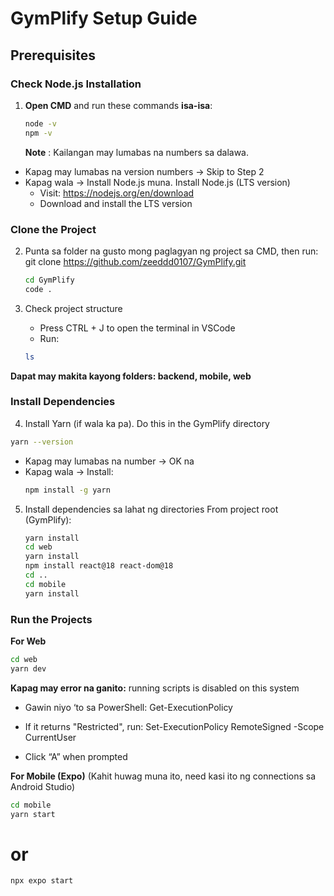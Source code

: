 # GymPlify Setup Guide

## Prerequisites

### Check Node.js Installation

1. **Open CMD** and run these commands **isa-isa**:
   ```bash
   node -v
   npm -v
   ```
   **Note** : Kailangan may lumabas na numbers sa dalawa.

- Kapag may lumabas na version numbers → Skip to Step 2
- Kapag wala → Install Node.js muna. Install Node.js (LTS version)
  - Visit: https://nodejs.org/en/download
  - Download and install the LTS version

### Clone the Project

2. Punta sa folder na gusto mong paglagyan ng project sa CMD, then run:
   git clone https://github.com/zeeddd0107/GymPlify.git

   ```bash
   cd GymPlify
   code .
   ```

3. Check project structure
   - Press CTRL + J to open the terminal in VSCode
   - Run:
   ```bash
   ls
   ```

**Dapat may makita kayong folders: backend, mobile, web**

### Install Dependencies

4. Install Yarn (if wala ka pa). Do this in the GymPlify directory

```bash
yarn --version
```

- Kapag may lumabas na number → OK na
- Kapag wala → Install:
  ```bash
  npm install -g yarn
  ```

5. Install dependencies sa lahat ng directories
   From project root (GymPlify):
   ```bash
   yarn install
   cd web
   yarn install
   npm install react@18 react-dom@18
   cd ..
   cd mobile
   yarn install
   ```

### Run the Projects

**For Web**

```bash
cd web
yarn dev
```

**Kapag may error na ganito:**
running scripts is disabled on this system

- Gawin niyo ‘to sa PowerShell:
  Get-ExecutionPolicy

* If it returns "Restricted", run:
  Set-ExecutionPolicy RemoteSigned -Scope CurrentUser

- Click “A” when prompted

**For Mobile (Expo)** (Kahit huwag muna ito, need kasi ito ng connections sa Android Studio)

```bash
cd mobile
yarn start
```

# or

```bash
npx expo start
```
